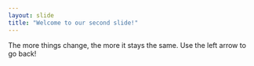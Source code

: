 ```yaml
---
layout: slide
title: "Welcome to our second slide!"
---
```

The more things change, the more it stays the same.
Use the left arrow to go back!
